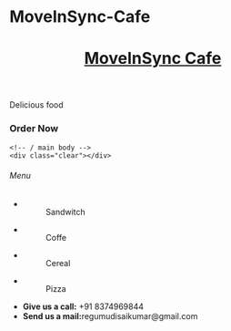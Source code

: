 # MoveInSync-Cafe
<!DOCTYPE html>

<html lang="">
<head>
<title>MoveInSync Cafe</title>
<meta charset="utf-8">
<meta name="viewport" content="width=device-width, initial-scale=1.0, maximum-scale=1.0, user-scalable=no">
<link href="layout/styles/layout.css" rel="stylesheet" type="text/css" media="all">
</head>
<body id="top">


  <header id="header" class="hoc clear">
    <div id="logo" class="fl_left"> 
      <h1><a href="index.html">MoveInSync Cafe</a></h1>
    </div>
   
  </header>
</div>
<div class="wrapper bgded overlay gradient" style="background-image:url('images/demo/backgrounds/home-bg.jpg');">
  <div id="pageintro" class="hoc clear"> 
    <article>
      <p>Delicious food</p>
      <h3 class="heading">Order Now</h3>
    </article>
  </div>
</div>

    <!-- / main body -->
    <div class="clear"></div>
  </main>
</div>
<div class="wrapper row2">
  <section id="latest" class="hoc container clear"> 
    <div class="sectiontitle">
      <h6 class="heading">Menu</h6>
    </div>
    <ul class="nospace group">
      <li class="one_quarter">
        <figure><a  href="#"><img src="images/demo/sand.jpg" alt=""></a>
          <figcaption>Sandwitch</figcaption>
        </figure>
      </li>
      <li class="one_quarter">
        <figure><a href="#"><img src="images/demo/coffee.jpg" alt=""></a>
          <figcaption>Coffe</figcaption>
        </figure>
      </li>
      <li class="one_quarter">
        <figure><a href="#"><img src="images/demo/cereal.jpg" alt=""></a>
          <figcaption>Cereal</figcaption>
        </figure>
      </li>
       <li class="one_quarter">
        <figure><a href="#"><img src="images/demo/pizza.jpg" alt=""></a>
          <figcaption>Pizza</figcaption>
        </figure>
      </li>
    </ul>
  </section>
</div>

<div class="wrapper row3">
  <section id="cta" class="hoc container clear"> 
    <ul class="nospace clear">
      <li class="one_quarter first">
        <div class="block clear"><a href="#"><i class="fas fa-phone"></i></a> <span><strong>Give us a call:</strong> +91 8374969844</span></div>
      </li>
      <li class="one_quarter">
        <div class="block clear"><a href="#"><i class="fas fa-envelope"></i></a> <span><strong>Send us a mail:</strong>regumudisaikumar@gmail.com</span></div>
      </li>
    </ul>
  </section>
</div>


</body>
</html>
